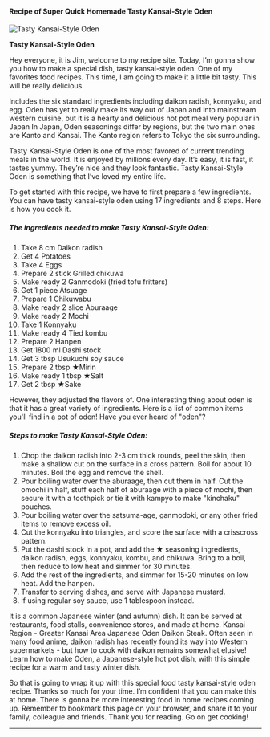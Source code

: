             

#### Recipe of Super Quick Homemade Tasty Kansai-Style Oden

![Tasty Kansai-Style Oden](https://img-global.cpcdn.com/recipes/5269249749680128/751x532cq70/tasty-kansai-style-oden-recipe-main-photo.jpg)

**Tasty Kansai-Style Oden**

Hey everyone, it is Jim, welcome to my recipe site. Today, I’m gonna show you how to make a special dish, tasty kansai-style oden. One of my favorites food recipes. This time, I am going to make it a little bit tasty. This will be really delicious.

Includes the six standard ingredients including daikon radish, konnyaku, and egg. Oden has yet to really make its way out of Japan and into mainstream western cuisine, but it is a hearty and delicious hot pot meal very popular in Japan In Japan, Oden seasonings differ by regions, but the two main ones are Kanto and Kansai. The Kanto region refers to Tokyo the six surrounding.

Tasty Kansai-Style Oden is one of the most favored of current trending meals in the world. It is enjoyed by millions every day. It’s easy, it is fast, it tastes yummy. They’re nice and they look fantastic. Tasty Kansai-Style Oden is something that I’ve loved my entire life.

To get started with this recipe, we have to first prepare a few ingredients. You can have tasty kansai-style oden using 17 ingredients and 8 steps. Here is how you cook it.

##### The ingredients needed to make Tasty Kansai-Style Oden:

1.  Take 8 cm Daikon radish
2.  Get 4 Potatoes
3.  Take 4 Eggs
4.  Prepare 2 stick Grilled chikuwa
5.  Make ready 2 Ganmodoki (fried tofu fritters)
6.  Get 1 piece Atsuage
7.  Prepare 1 Chikuwabu
8.  Make ready 2 slice Aburaage
9.  Make ready 2 Mochi
10.  Take 1 Konnyaku
11.  Make ready 4 Tied kombu
12.  Prepare 2 Hanpen
13.  Get 1800 ml Dashi stock
14.  Get 3 tbsp Usukuchi soy sauce
15.  Prepare 2 tbsp ★Mirin
16.  Make ready 1 tbsp ★Salt
17.  Get 2 tbsp ★Sake

However, they adjusted the flavors of. One interesting thing about oden is that it has a great variety of ingredients. Here is a list of common items you'll find in a pot of oden! Have you ever heard of "oden"?

##### Steps to make Tasty Kansai-Style Oden:

1.  Chop the daikon radish into 2-3 cm thick rounds, peel the skin, then make a shallow cut on the surface in a cross pattern. Boil for about 10 minutes. Boil the egg and remove the shell.
2.  Pour boiling water over the aburaage, then cut them in half. Cut the omochi in half, stuff each half of aburaage with a piece of mochi, then secure it with a toothpick or tie it with kampyo to make "kinchaku" pouches.
3.  Pour boiling water over the satsuma-age, ganmodoki, or any other fried items to remove excess oil.
4.  Cut the konnyaku into triangles, and score the surface with a crisscross pattern.
5.  Put the dashi stock in a pot, and add the ★ seasoning ingredients, daikon radish, eggs, konnyaku, kombu, and chikuwa. Bring to a boil, then reduce to low heat and simmer for 30 minutes.
6.  Add the rest of the ingredients, and simmer for 15-20 minutes on low heat. Add the hanpen.
7.  Transfer to serving dishes, and serve with Japanese mustard.
8.  If using regular soy sauce, use 1 tablespoon instead.

It is a common Japanese winter (and autumn) dish. It can be served at restaurants, food stalls, convenience stores, and made at home. Kansai Region - Greater Kansai Area Japanese Oden Daikon Steak. Often seen in many food anime, daikon radish has recently found its way into Western supermarkets - but how to cook with daikon remains somewhat elusive! Learn how to make Oden, a Japanese-style hot pot dish, with this simple recipe for a warm and tasty winter dish.

So that is going to wrap it up with this special food tasty kansai-style oden recipe. Thanks so much for your time. I’m confident that you can make this at home. There is gonna be more interesting food in home recipes coming up. Remember to bookmark this page on your browser, and share it to your family, colleague and friends. Thank you for reading. Go on get cooking!

* * *